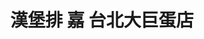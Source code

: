 ---
title: "漢堡排 嘉 台北大巨蛋店"
description: "漢堡排 嘉 台北大巨蛋店"
layout: shop
keywords:
  - 美食競賽
  - 台灣美食
  - 美食精選
datePublished: "2025-06-30"
dateModified: "2025-07-06"
city: "台北市"
district: "信義區"
address: "110台北市信義區忠孝東路四段515號"
phone: ""
geo: "25.043061568469355, 121.55932209001746"
google_map: "https://maps.app.goo.gl/tmLvQZbeiZEngo3m8"
footinder: ""
official: "https://www.instagram.com/hamburg_yoshi.tw1/"
award:
  - name: "500盤"
    year: "2024"
    entries:
      - dishes:
          - "牛舌漢堡排定食"

---